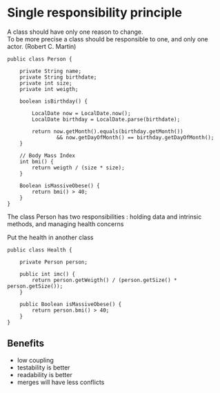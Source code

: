 # Single responsibility principle

A class should have only one reason to change.  
To be more precise a class should be responsible to one, and only one actor. (Robert C. Martin)

```
public class Person {

    private String name;
    private String birthdate;
    private int size;
    private int weigth;

    boolean isBirthday() {

        LocalDate now = LocalDate.now();
        LocalDate birthday = LocalDate.parse(birthdate);

        return now.getMonth().equals(birthday.getMonth())
                && now.getDayOfMonth() == birthday.getDayOfMonth();
    }

    // Body Mass Index
    int bmi() {
        return weigth / (size * size);
    }

    Boolean isMassiveObese() {
        return bmi() > 40;
    }
}
```
The class Person has two responsibilities : holding data and intrinsic methods, and managing health concerns

Put the health in another class 
```
public class Health {

    private Person person;

    public int imc() {
        return person.getWeigth() / (person.getSize() * person.getSize());
    }

    public Boolean isMassiveObese() {
        return person.bmi() > 40;
    }
}
```

## Benefits
- low coupling
- testability is better
- readability is better
- merges will have less conflicts


